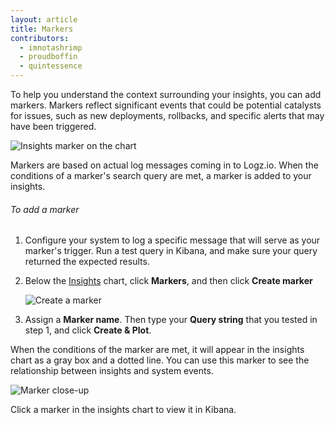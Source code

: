 ```yaml
---
layout: article
title: Markers
contributors:
  - imnotashrimp
  - proudboffin
  - quintessence
---
```


To help you understand the context surrounding your insights, you can add markers. Markers reflect significant events that could be potential catalysts for issues, such as new deployments, rollbacks, and specific alerts that may have been triggered.

![Insights marker on the chart]({{site.baseurl}}/images/insights/insights--marker-on-chart.png)

Markers are based on actual log messages coming in to Logz.io. When the conditions of a marker's search query are met, a marker is added to your insights.

###### To add a marker

1. Configure your system to log a specific message that will serve as your marker's trigger. Run a test query in Kibana, and make sure your query returned the expected results.

2. Below the [Insights](https://app.logz.io/#/dashboard/insights) chart, click **Markers**, and then click **<i class="li li-plus"></i> Create marker**

    ![Create a marker]({{site.baseurl}}/images/insights/insights--create-marker.png)

3. Assign a **Marker name**. Then type your **Query string** that you tested in step 1, and click **Create & Plot**.

When the conditions of the marker are met, it will appear in the insights chart as a gray box and a dotted line. You can use this marker to see the relationship between insights and system events.

![Marker close-up]({{site.baseurl}}/images/insights/insights--marker-close-up.png)

Click a marker in the insights chart to view it in Kibana.